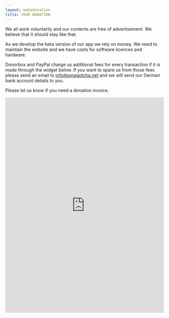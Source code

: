 ```yaml
---
layout: makedonation
title: YOUR DONATION
---
```


We all work voluntarily and our contents are free of advertisement. We believe that it should stay like that. 

As we develop the beta version of our app we rely on money. We need to maintain the website and we have costs for software licences and hardware. 

Donorbox and PayPal charge us additional fees for every transaction if it is made through the widget below. If you want to spare us from those fees please send an email to <a href= "mailto:info@smagotcha.net">info@smagotcha.net </a> and we will send our German bank account details to you. 

Please let us know if you need a donation invoice.

<script src="https://donorbox.org/widget.js" paypalExpress="false"></script><iframe src="https://donorbox.org/embed/smagotcha" height="685px" width="100%" style="max-width:620px; min-width:310px; max-height:none!important" seamless="seamless" name="donorbox" frameborder="0" scrolling="no" allowpaymentrequest></iframe>

<!-- Kommentar -->
